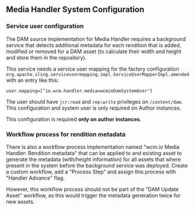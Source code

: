 ## Media Handler System Configuration


### Service user configuration

The DAM source implementation for Media Handler requires a background service that detects additional metadata for each rendition that is added, modified or removed for a DAM asset (to calculate their width and height and store them in the repository).

This service needs a service user mapping for the factory configuration `org.apache.sling.serviceusermapping.impl.ServiceUserMapperImpl.amended` with an entry like this:

```
user.mapping=["io.wcm.handler.media=wcmioDamSystemUser"]
```

The user should have `jcr:read` and `rep:write` privileges on `/content/dam`. This configuration and system user is only required on Author instances.

This configuration is required **only on author instances**.


### Workflow process for rendition metadata

There is also a workflow process implementation named "wcm.io Media Handler: Rendition metadata" that can be applied to and existing asset to generate the metadata (with/height information) for all assets that where present in the system before the background service was deployed. Create a custom workflow, add a "Process Step" and assign this process with "Handler Advance" flag.

However, this workflow process should not be part of the "DAM Update Asset" workflow, as this would trigger the metadata generation twice for new assets.